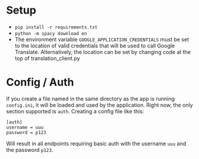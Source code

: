 # Setup
- `pip install -r requirements.txt`
- `python -m spacy download en`
- The environment variable `GOOGLE_APPLICATION_CREDENTIALS` must be set to the location of valid credentials that will be used to call Google Translate. Alternatively, the location can be set by changing code at the top of translation_client.py


# Config / Auth
If you create a file named in the same directory as the app is running `config.ini`, it will be loaded and used by the application. Right now, the only section supported is `auth`. Creating a config file like this:
``` 
[auth]
username = uuu
password = p123
```
Will result in all endpoints requiring basic auth with the username `uuu` and the password `p123`.